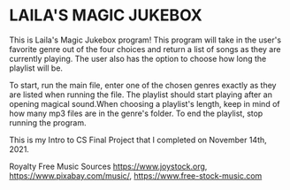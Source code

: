  # LAILA'S MAGIC JUKEBOX
 
 This is Laila's Magic Jukebox program! This program will take in the user's favorite genre out of the four choices and
return a list of songs as they are currently playing. The user also has the option to choose how long the playlist will 
 be.

To start, run the main file, enter one of the chosen genres exactly as they are listed when running the file.
The playlist should start playing after an opening magical sound.When choosing a playlist's length, keep in mind of how
many mp3 files are in the genre's folder.
To end the playlist, stop running the program.

This is my Intro to CS Final Project that I completed on November 14th, 2021. 

Royalty Free Music Sources
https://www.joystock.org, https://www.pixabay.com/music/, https://www.free-stock-music.com
